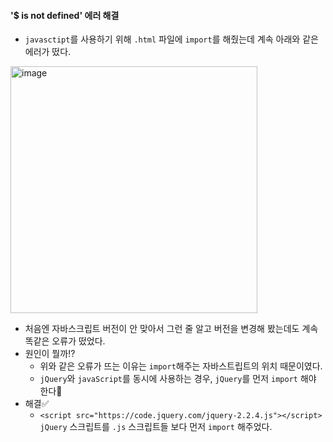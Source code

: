 #### '$ is not defined' 에러 해결
+ `javasctipt`를 사용하기 위해 `.html` 파일에 `import`를 해줬는데 계속 아래와 같은 에러가 떴다.
<img width="395" alt="image" src="https://user-images.githubusercontent.com/86812098/192543362-cf9ca7c5-e3ed-4c7a-be1f-55fdf2ab1822.png">

+ 처음엔 자바스크립트 버전이 안 맞아서 그런 줄 알고 버전을 변경해 봤는데도 계속 똑같은 오류가 떴었다.
+ 원인이 뭘까⁉️
  + 위와 같은 오류가 뜨는 이유는 `import`해주는 자바스트립트의 위치 때문이였다.
  + `jQuery`와 `javaScript`를 동시에 사용하는 경우, `jQuery`를 먼저 `import` 해야 한다🤨
+ 해결✅
  + `<script src="https://code.jquery.com/jquery-2.2.4.js"></script>` `jQuery` 스크립트를 `.js` 스크립트들 보다 먼저 `import` 해주었다. 

